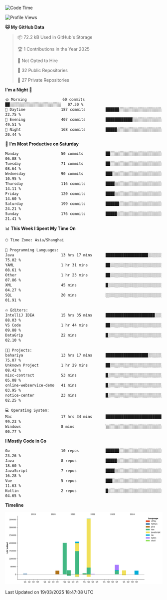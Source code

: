 <!--START_SECTION:waka-->
![Code Time](http://img.shields.io/badge/Code%20Time-4%2C042%20hrs%2016%20mins-blue)

![Profile Views](http://img.shields.io/badge/Profile%20Views-0-blue)

**🐱 My GitHub Data** 

> 📦 72.2 kB Used in GitHub's Storage 
 > 
> 🏆 1 Contributions in the Year 2025
 > 
> 🚫 Not Opted to Hire
 > 
> 📜 32 Public Repositories 
 > 
> 🔑 27 Private Repositories 
 > 
**I'm a Night 🦉** 

```text
🌞 Morning                60 commits          ██░░░░░░░░░░░░░░░░░░░░░░░   07.30 % 
🌆 Daytime                187 commits         ██████░░░░░░░░░░░░░░░░░░░   22.75 % 
🌃 Evening                407 commits         ████████████░░░░░░░░░░░░░   49.51 % 
🌙 Night                  168 commits         █████░░░░░░░░░░░░░░░░░░░░   20.44 % 
```
📅 **I'm Most Productive on Saturday** 

```text
Monday                   50 commits          ██░░░░░░░░░░░░░░░░░░░░░░░   06.08 % 
Tuesday                  71 commits          ██░░░░░░░░░░░░░░░░░░░░░░░   08.64 % 
Wednesday                90 commits          ███░░░░░░░░░░░░░░░░░░░░░░   10.95 % 
Thursday                 116 commits         ████░░░░░░░░░░░░░░░░░░░░░   14.11 % 
Friday                   120 commits         ████░░░░░░░░░░░░░░░░░░░░░   14.60 % 
Saturday                 199 commits         ██████░░░░░░░░░░░░░░░░░░░   24.21 % 
Sunday                   176 commits         █████░░░░░░░░░░░░░░░░░░░░   21.41 % 
```


📊 **This Week I Spent My Time On** 

```text
🕑︎ Time Zone: Asia/Shanghai

💬 Programming Languages: 
Java                     13 hrs 17 mins      ███████████████████░░░░░░   75.02 % 
YAML                     1 hr 31 mins        ██░░░░░░░░░░░░░░░░░░░░░░░   08.61 % 
Other                    1 hr 23 mins        ██░░░░░░░░░░░░░░░░░░░░░░░   07.86 % 
XML                      45 mins             █░░░░░░░░░░░░░░░░░░░░░░░░   04.27 % 
SQL                      20 mins             ░░░░░░░░░░░░░░░░░░░░░░░░░   01.91 % 

🔥 Editors: 
IntelliJ IDEA            15 hrs 35 mins      ██████████████████████░░░   88.03 % 
VS Code                  1 hr 44 mins        ██░░░░░░░░░░░░░░░░░░░░░░░   09.88 % 
DataGrip                 22 mins             █░░░░░░░░░░░░░░░░░░░░░░░░   02.10 % 

🐱‍💻 Projects: 
bahariya                 13 hrs 17 mins      ███████████████████░░░░░░   75.07 % 
Unknown Project          1 hr 29 mins        ██░░░░░░░░░░░░░░░░░░░░░░░   08.42 % 
misc-contract            53 mins             █░░░░░░░░░░░░░░░░░░░░░░░░   05.08 % 
online-webservice-demo   41 mins             █░░░░░░░░░░░░░░░░░░░░░░░░   03.95 % 
notice-center            23 mins             █░░░░░░░░░░░░░░░░░░░░░░░░   02.25 % 

💻 Operating System: 
Mac                      17 hrs 34 mins      █████████████████████████   99.23 % 
Windows                  8 mins              ░░░░░░░░░░░░░░░░░░░░░░░░░   00.77 % 
```

**I Mostly Code in Go** 

```text
Go                       10 repos            ██████░░░░░░░░░░░░░░░░░░░   23.26 % 
Java                     8 repos             █████░░░░░░░░░░░░░░░░░░░░   18.60 % 
JavaScript               7 repos             ████░░░░░░░░░░░░░░░░░░░░░   16.28 % 
Vue                      5 repos             ███░░░░░░░░░░░░░░░░░░░░░░   11.63 % 
Kotlin                   2 repos             █░░░░░░░░░░░░░░░░░░░░░░░░   04.65 % 
```



**Timeline**

![Lines of Code chart](https://raw.githubusercontent.com/youtiaoguagua/youtiaoguagua/master/assets/bar_graph.png)


 Last Updated on 19/03/2025 18:47:08 UTC
<!--END_SECTION:waka-->